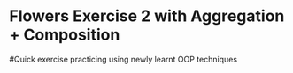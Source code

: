 # Flowers Exercise 2 with Aggregation + Composition

#Quick exercise practicing using newly learnt OOP techniques 
